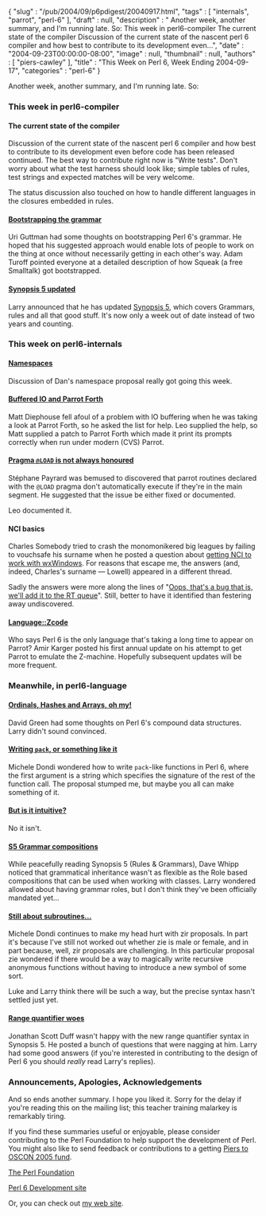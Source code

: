 {
   "slug" : "/pub/2004/09/p6pdigest/20040917.html",
   "tags" : [
      "internals",
      "parrot",
      "perl-6"
   ],
   "draft" : null,
   "description" : " Another week, another summary, and I'm running late. So: This week in perl6-compiler The current state of the compiler Discussion of the current state of the nascent perl 6 compiler and how best to contribute to its development even...",
   "date" : "2004-09-23T00:00:00-08:00",
   "image" : null,
   "thumbnail" : null,
   "authors" : [
      "piers-cawley"
   ],
   "title" : "This Week on Perl 6, Week Ending 2004-09-17",
   "categories" : "perl-6"
}



Another week, another summary, and I'm running late. So:

### This week in perl6-compiler

#### The current state of the compiler

Discussion of the current state of the nascent perl 6 compiler and how best to contribute to its development even before code has been released continued. The best way to contribute right now is "Write tests". Don't worry about what the test harness should look like; simple tables of rules, test strings and expected matches will be very welcome.

The status discussion also touched on how to handle different languages in the closures embedded in rules.

#### [Bootstrapping the grammar](http://groups.google.com/groups?threadm=x7u0u0yfpr.fsf@mail.sysarch.com)

Uri Guttman had some thoughts on bootstrapping Perl 6's grammar. He hoped that his suggested approach would enable lots of people to work on the thing at once without necessarily getting in each other's way. Adam Turoff pointed everyone at a detailed description of how Squeak (a free Smalltalk) got bootstrapped.

#### [Synopsis 5 updated](http://groups.google.com/groups?threadm=20040915062208.GA22692@wall.org)

Larry announced that he has updated [Synopsis 5](http://dev.perl.org/perl6/synopsis/S05.html), which covers Grammars, rules and all that good stuff. It's now only a week out of date instead of two years and counting.

### This week on perl6-internals

#### [Namespaces](http://groups.google.com/groups?threadm=a06110405bd636771e587@%5B10.0.1.2%5D)

Discussion of Dan's namespace proposal really got going this week.

#### [Buffered IO and Parrot Forth](http://groups.google.com/groups?threadm=198c873804091021003cd8d12e@mail.gmail.com)

Matt Diephouse fell afoul of a problem with IO buffering when he was taking a look at Parrot Forth, so he asked the list for help. Leo supplied the help, so Matt supplied a patch to Parrot Forth which made it print its prompts correctly when run under modern (CVS) Parrot.

#### [Pragma `@LOAD` is not always honoured](http://groups.google.com/groups?threadm=20040913003027.GA29524@stefp.dyndns.org)

Stéphane Payrard was bemused to discovered that parrot routines declared with the `@LOAD` pragma don't automatically execute if they're in the main segment. He suggested that the issue be either fixed or documented.

Leo documented it.

#### NCI basics

Charles Somebody tried to crash the monomonikered big leagues by failing to vouchsafe his surname when he posted a question about [getting NCI to work with wxWindows](http://groups.google.com/groups?threadm=20040915082722.C5B2F17856F@mail.t0c.de). For reasons that escape me, the answers (and, indeed, Charles's surname — Lowell) appeared in a different thread.

Sadly the answers were more along the lines of "[Oops, that's a bug that is, we'll add it to the RT queue](http://groups.google.com/groups?threadm=200409151417.48823.parrot@jensbeimsurfen.de)". Still, better to have it identified than festering away undiscovered.

#### [Language::Zcode](http://groups.google.com/groups?threadm=20040915044057.68837.qmail@web40702.mail.yahoo.com)

Who says Perl 6 is the only language that's taking a long time to appear on Parrot? Amir Karger posted his first annual update on his attempt to get Parrot to emulate the Z-machine. Hopefully subsequent updates will be more frequent.

### Meanwhile, in perl6-language

#### [Ordinals, Hashes and Arrays, oh my!](http://groups.google.com/groups?threadm=plato-A8E818.17472910092004@x6.develooper.com)

David Green had some thoughts on Perl 6's compound data structures. Larry didn't sound convinced.

#### [Writing `pack`, or something like it](http://groups.google.com/groups?threadm=Pine.LNX.4.58.0409141202210.23717@q.pcteor1.mi.infn.it)

Michele Dondi wondered how to write `pack`-like functions in Perl 6, where the first argument is a string which specifies the signature of the rest of the function call. The proposal stumped me, but maybe you all can make something of it.

#### [But is it intuitive?](http://groups.google.com/groups?threadm=4146E6D7.1020102@Yahoo.com)

No it isn't.

#### [S5 Grammar compositions](http://groups.google.com/groups?threadm=20040915175111.10763.qmail@lists.develooper.com)

While peacefully reading Synopsis 5 (Rules & Grammars), Dave Whipp noticed that grammatical inheritance wasn't as flexible as the Role based compositions that can be used when working with classes. Larry wondered allowed about having grammar roles, but I don't think they've been officially mandated yet...

#### [Still about subroutines...](http://groups.google.com/groups?threadm=Pine.LNX.4.58.0409161635210.24252@leia.pcteor1.mi.infn.it)

Michele Dondi continues to make my head hurt with zir proposals. In part it's because I've still not worked out whether zie is male or female, and in part because, well, zir proposals are challenging. In this particular proposal zie wondered if there would be a way to magically write recursive anonymous functions without having to introduce a new symbol of some sort.

Luke and Larry think there will be such a way, but the precise syntax hasn't settled just yet.

#### [Range quantifier woes](http://groups.google.com/groups?threadm=20040917145714.GB9174@pobox.com)

Jonathan Scott Duff wasn't happy with the new range quantifier syntax in Synopsis 5. He posted a bunch of questions that were nagging at him. Larry had some good answers (if you're interested in contributing to the design of Perl 6 you should *really* read Larry's replies).

### Announcements, Apologies, Acknowledgements

And so ends another summary. I hope you liked it. Sorry for the delay if you're reading this on the mailing list; this teacher training malarkey is remarkably tiring.

If you find these summaries useful or enjoyable, please consider contributing to the Perl Foundation to help support the development of Perl. You might also like to send feedback or contributions to a getting [Piers to OSCON 2005 fund](mailto:pdcawley@bofh.org.uk).

[The Perl Foundation](http://donate.perl-foundation.org/)

[Perl 6 Development site](http://dev.perl.org/perl6/)

Or, you can check out [my web site](http://www.bofh.org.uk/).
